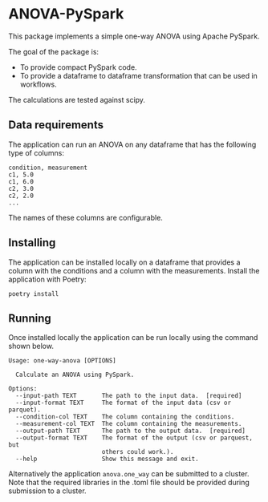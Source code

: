 ANOVA-PySpark
=============

This package implements a simple one-way ANOVA using Apache PySpark.

The goal of the package is:
- To provide compact PySpark code.
- To provide a dataframe to dataframe transformation that can be used in workflows.

The calculations are tested against scipy.

Data requirements
-----------------
The application can run an ANOVA on any dataframe that has the following type of columns:
```
condition, measurement
c1, 5.0
c1, 6.0
c2, 3.0
c2, 2.0
...

```

The names of these columns are configurable.

Installing
----------
The application can be installed locally on a dataframe that provides a column with the conditions and a column with the measurements.
Install the application with Poetry:

```
poetry install
```

Running
-------
Once installed locally the application can be run locally using the command shown below.

```
Usage: one-way-anova [OPTIONS]

  Calculate an ANOVA using PySpark.

Options:
  --input-path TEXT       The path to the input data.  [required]
  --input-format TEXT     The format of the input data (csv or parquet).
  --condition-col TEXT    The column containing the conditions.
  --measurement-col TEXT  The column containing the measurements.
  --output-path TEXT      The path to the output data.  [required]
  --output-format TEXT    The format of the output (csv or parquest, but
                          others could work.).
  --help                  Show this message and exit.

```
Alternatively the application ```anova.one_way``` can be submitted to a cluster.
Note that the required libraries in the .toml file should be provided during submission to a cluster.
